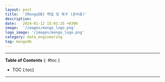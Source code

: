 ```yaml
---
layout: post
title:  '[MongoDB] 백업 및 복구 (준비중)'
description:
date:   2024-01-12 15:01:35 +0300
image:  '/images/mongo_logo.png'
logo_image: '/images/mongo_logo.png'
category: data_engineering
tag: mongodb
---
```


---
**Table of Contents**
{: #toc }
*  TOC
{:toc}

---
